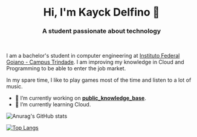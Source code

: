 <h1 align="center"> Hi, I'm Kayck Delfino 👋</h1>

<h3 align="center">A student passionate about technology</h3>

<br />

I am a bachelor's student in computer engineering at [Instituto Federal Goiano - Campus Trindade](https://www.ifgoiano.edu.br/home/index.php/trindade.html). I am improving my knowledge in Cloud and Programming to be able to enter the job market.

In my spare time, I like to play games most of the time and listen to a lot of music.

- 🔭 I’m currently working on **[public_knowledge_base](https://github.com/kayckdelfino/public_knowledge_base)**.
- 🌱 I’m currently learning Cloud.

![Anurag's GitHub stats](https://github-readme-stats.vercel.app/api?username=kayckdelfino&show_icons=true&theme=merko)

[![Top Langs](https://github-readme-stats.vercel.app/api/top-langs/?username=kayckdelfino&show_icons=true&theme=merko&layout=compact)](https://github.com/kayckdelfino/github-readme-stats)